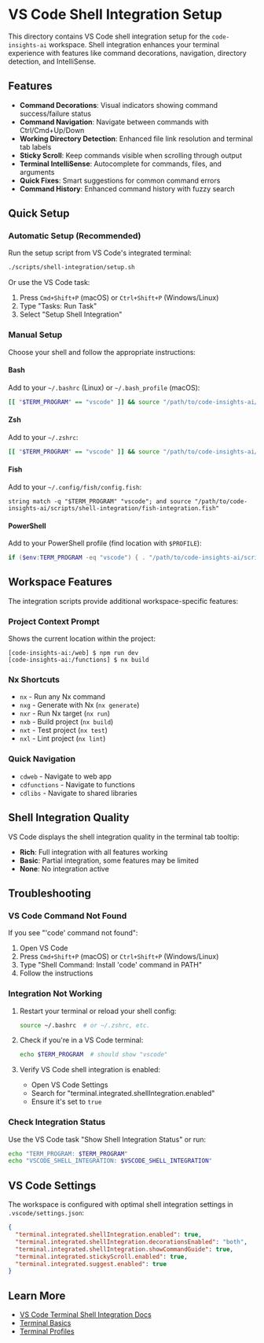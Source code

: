 # VS Code Shell Integration Setup

This directory contains VS Code shell integration setup for the `code-insights-ai` workspace. Shell integration enhances your terminal experience with features like command decorations, navigation, directory detection, and IntelliSense.

## Features

- **Command Decorations**: Visual indicators showing command success/failure status
- **Command Navigation**: Navigate between commands with Ctrl/Cmd+Up/Down
- **Working Directory Detection**: Enhanced file link resolution and terminal tab labels
- **Sticky Scroll**: Keep commands visible when scrolling through output
- **Terminal IntelliSense**: Autocomplete for commands, files, and arguments
- **Quick Fixes**: Smart suggestions for common command errors
- **Command History**: Enhanced command history with fuzzy search

## Quick Setup

### Automatic Setup (Recommended)

Run the setup script from VS Code's integrated terminal:

```bash
./scripts/shell-integration/setup.sh
```

Or use the VS Code task:
1. Press `Cmd+Shift+P` (macOS) or `Ctrl+Shift+P` (Windows/Linux)
2. Type "Tasks: Run Task"
3. Select "Setup Shell Integration"

### Manual Setup

Choose your shell and follow the appropriate instructions:

#### Bash

Add to your `~/.bashrc` (Linux) or `~/.bash_profile` (macOS):

```bash
[[ "$TERM_PROGRAM" == "vscode" ]] && source "/path/to/code-insights-ai/scripts/shell-integration/bash-integration.sh"
```

#### Zsh

Add to your `~/.zshrc`:

```zsh
[[ "$TERM_PROGRAM" == "vscode" ]] && source "/path/to/code-insights-ai/scripts/shell-integration/zsh-integration.zsh"
```

#### Fish

Add to your `~/.config/fish/config.fish`:

```fish
string match -q "$TERM_PROGRAM" "vscode"; and source "/path/to/code-insights-ai/scripts/shell-integration/fish-integration.fish"
```

#### PowerShell

Add to your PowerShell profile (find location with `$PROFILE`):

```powershell
if ($env:TERM_PROGRAM -eq "vscode") { . "/path/to/code-insights-ai/scripts/shell-integration/powershell-integration.ps1" }
```

## Workspace Features

The integration scripts provide additional workspace-specific features:

### Project Context Prompt
Shows the current location within the project:
```
[code-insights-ai:/web] $ npm run dev
[code-insights-ai:/functions] $ nx build
```

### Nx Shortcuts
- `nx` - Run any Nx command
- `nxg` - Generate with Nx (`nx generate`)
- `nxr` - Run Nx target (`nx run`)
- `nxb` - Build project (`nx build`)
- `nxt` - Test project (`nx test`)
- `nxl` - Lint project (`nx lint`)

### Quick Navigation
- `cdweb` - Navigate to web app
- `cdfunctions` - Navigate to functions
- `cdlibs` - Navigate to shared libraries

## Shell Integration Quality

VS Code displays the shell integration quality in the terminal tab tooltip:

- **Rich**: Full integration with all features working
- **Basic**: Partial integration, some features may be limited
- **None**: No integration active

## Troubleshooting

### VS Code Command Not Found

If you see "'code' command not found":

1. Open VS Code
2. Press `Cmd+Shift+P` (macOS) or `Ctrl+Shift+P` (Windows/Linux)
3. Type "Shell Command: Install 'code' command in PATH"
4. Follow the instructions

### Integration Not Working

1. Restart your terminal or reload your shell config:
   ```bash
   source ~/.bashrc  # or ~/.zshrc, etc.
   ```

2. Check if you're in a VS Code terminal:
   ```bash
   echo $TERM_PROGRAM  # should show "vscode"
   ```

3. Verify VS Code shell integration is enabled:
   - Open VS Code Settings
   - Search for "terminal.integrated.shellIntegration.enabled"
   - Ensure it's set to `true`

### Check Integration Status

Use the VS Code task "Show Shell Integration Status" or run:

```bash
echo "TERM_PROGRAM: $TERM_PROGRAM"
echo "VSCODE_SHELL_INTEGRATION: $VSCODE_SHELL_INTEGRATION"
```

## VS Code Settings

The workspace is configured with optimal shell integration settings in `.vscode/settings.json`:

```json
{
  "terminal.integrated.shellIntegration.enabled": true,
  "terminal.integrated.shellIntegration.decorationsEnabled": "both",
  "terminal.integrated.shellIntegration.showCommandGuide": true,
  "terminal.integrated.stickyScroll.enabled": true,
  "terminal.integrated.suggest.enabled": true
}
```

## Learn More

- [VS Code Terminal Shell Integration Docs](https://code.visualstudio.com/docs/terminal/shell-integration)
- [Terminal Basics](https://code.visualstudio.com/docs/terminal/basics)
- [Terminal Profiles](https://code.visualstudio.com/docs/terminal/profiles)
